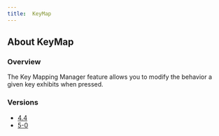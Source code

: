```yaml
---
title:  KeyMap
---
```


## About KeyMap

### Overview

The Key Mapping Manager feature allows you to modify the behavior a given key exhibits when pressed.

### Versions

* [4.4](4-4)
* [5-0](5-0)